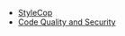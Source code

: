 - [StyleCop](https://github.com/StyleCop/StyleCop)
- [Code Quality and Security](https://www.sonarqube.org/)
